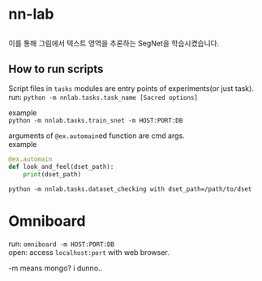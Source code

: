 # nn-lab
## 
 이를 통해 그림에서 텍스트 영역을 추론하는 SegNet을 학습시켰습니다.


## How to run scripts
Script files in `tasks` modules are entry points of experiments(or just task). \
run: `python -m nnlab.tasks.task_name [Sacred options]`

example \
`python -m nnlab.tasks.train_snet -m HOST:PORT:DB`

arguments of `@ex.automain`ed function are cmd args. \
example
```python
@ex.automain
def look_and_feel(dset_path):
    print(dset_path)
```
`python -m nnlab.tasks.dataset_checking with dset_path=/path/to/dset`


# Omniboard
run: `omniboard -m HOST:PORT:DB` \
open: access `localhost:port` with web browser.

-m means mongo? i dunno..
